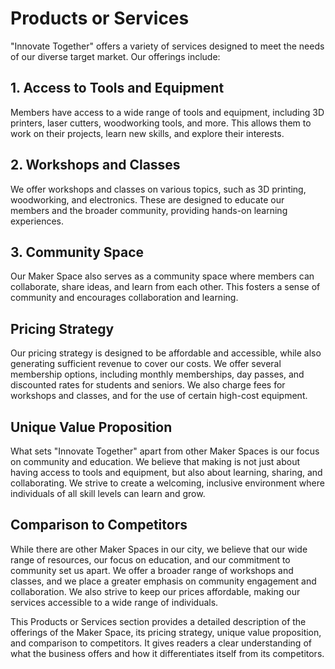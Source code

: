 # Products or Services

"Innovate Together" offers a variety of services designed to meet the needs of our diverse target market. Our offerings include:

## 1. Access to Tools and Equipment

Members have access to a wide range of tools and equipment, including 3D printers, laser cutters, woodworking tools, and more. This allows them to work on their projects, learn new skills, and explore their interests.

## 2. Workshops and Classes

We offer workshops and classes on various topics, such as 3D printing, woodworking, and electronics. These are designed to educate our members and the broader community, providing hands-on learning experiences.

## 3. Community Space

Our Maker Space also serves as a community space where members can collaborate, share ideas, and learn from each other. This fosters a sense of community and encourages collaboration and learning.

## Pricing Strategy

Our pricing strategy is designed to be affordable and accessible, while also generating sufficient revenue to cover our costs. We offer several membership options, including monthly memberships, day passes, and discounted rates for students and seniors. We also charge fees for workshops and classes, and for the use of certain high-cost equipment.

## Unique Value Proposition

What sets "Innovate Together" apart from other Maker Spaces is our focus on community and education. We believe that making is not just about having access to tools and equipment, but also about learning, sharing, and collaborating. We strive to create a welcoming, inclusive environment where individuals of all skill levels can learn and grow.

## Comparison to Competitors

While there are other Maker Spaces in our city, we believe that our wide range of resources, our focus on education, and our commitment to community set us apart. We offer a broader range of workshops and classes, and we place a greater emphasis on community engagement and collaboration. We also strive to keep our prices affordable, making our services accessible to a wide range of individuals.

This Products or Services section provides a detailed description of the offerings of the Maker Space, its pricing strategy, unique value proposition, and comparison to competitors. It gives readers a clear understanding of what the business offers and how it differentiates itself from its competitors.
